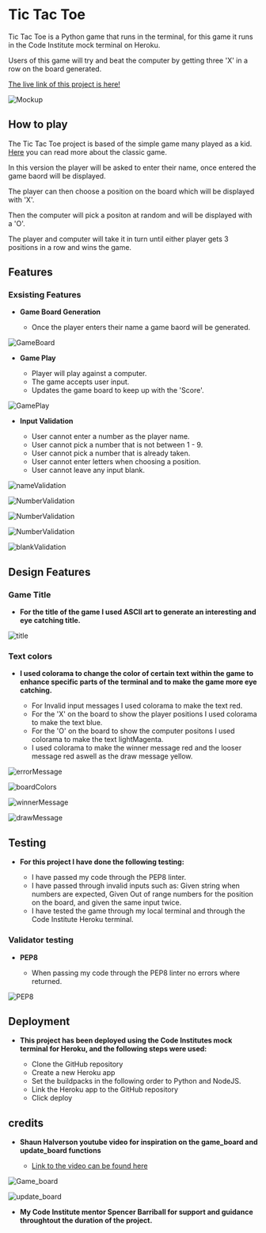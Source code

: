 # Tic Tac Toe 

Tic Tac Toe is a Python game that runs in the terminal, for this game it runs in the Code Institute mock terminal on Heroku.

Users of this game will try and beat the computer by getting three 'X' in a row on the board generated.

[The live link of this project is here!](https://will-tic-tac-toe-d058da233205.herokuapp.com/)

![Mockup](https://github.com/Willr-hawkins/tic-tac-toe/assets/148203271/1bd14d64-287d-4c08-963d-e20071213091)

## How to play

The Tic Tac Toe project is based of the simple game many played as a kid. [Here](https://en.wikipedia.org/wiki/Tic-tac-toe) you can read more about the classic game.

In this version the player will be asked to enter their name, once entered the game baord will be displayed.

The player can then choose a position on the board which will be displayed with 'X'.

Then the computer will pick a positon at random and will be displayed with a 'O'.

The player and computer will take it in turn until either player gets 3 positions in a row and wins the game.

## Features

### Exsisting Features

- __Game Board Generation__

    - Once the player enters their name a game baord will be generated.

![GameBoard](https://github.com/Willr-hawkins/tic-tac-toe/assets/148203271/5ff15a89-0ee2-4d8a-82f8-5492d43fb87d)

- __Game Play__

    - Player will play against a computer.
    - The game accepts user input.
    - Updates the game board to keep up with the 'Score'.

![GamePlay](https://github.com/Willr-hawkins/tic-tac-toe/assets/148203271/f32e0f58-3cd1-4b40-8b0a-5207867b42be)

- __Input Validation__

    - User cannot enter a number as the player name.
    - User cannot pick a number that is not between 1 - 9.
    - User cannot pick a number that is already taken.
    - User cannot enter letters when choosing a position.
    - User cannot leave any input blank.

![nameValidation](https://github.com/Willr-hawkins/tic-tac-toe/assets/148203271/8a77f8a4-9dbe-4f02-919f-31410201b6f8)

![NumberValidation](https://github.com/Willr-hawkins/tic-tac-toe/assets/148203271/9bfe52e0-7bc8-4540-b1f3-db3b9c0253e2)

![NumberValidation](https://github.com/Willr-hawkins/tic-tac-toe/assets/148203271/0cb18672-16f3-461b-a054-bb14810c1163)

![NumberValidation](https://github.com/Willr-hawkins/tic-tac-toe/assets/148203271/0006bc16-2eaa-4336-978f-5d2920188c2c)

![blankValidation](https://github.com/Willr-hawkins/tic-tac-toe/assets/148203271/aa763ac2-a9af-4c60-b326-074265528401)


## Design Features

### Game Title

- __For the title of the game I used ASCII art to generate an interesting and eye catching title.__ 

![title](https://github.com/Willr-hawkins/tic-tac-toe/assets/148203271/d70b0e4f-b7b6-4b2d-80f6-512836640571)

### Text colors 

- __I used colorama to change the color of certain text within the game to enhance specific parts of the terminal and to make the game more eye catching.__

    - For Invalid input messages I used colorama to make the text red.
    - For the 'X' on the board to show the player positions I used colorama to make the text blue.
    - For the 'O' on the board to show the computer positons I used colorama to make the text lightMagenta.
    - I used colorama to make the winner message red and the looser message red aswell as the draw message yellow. 

![errorMessage](https://github.com/Willr-hawkins/tic-tac-toe/assets/148203271/9b38be5a-21f2-4f0c-9fa8-09f16b43a955)

![boardColors](https://github.com/Willr-hawkins/tic-tac-toe/assets/148203271/6c89ed90-e2bf-4dbb-855e-92eb21c43e72)

![winnerMessage](https://github.com/Willr-hawkins/tic-tac-toe/assets/148203271/fee6f8ea-c739-4942-9262-bc5c86d2879b)

![drawMessage](https://github.com/Willr-hawkins/tic-tac-toe/assets/148203271/f38645d6-d0d4-4953-a8b3-3e80600d7388)

## Testing 

- __For this project I have done the following testing:__

    - I have passed my code through the PEP8 linter.
    - I have passed through invalid inputs such as: Given string when numbers are expected, Given Out of range numbers for the position on the board, and given the same input twice.
    - I have tested the game through my local terminal and through the Code Institute Heroku terminal.

### Validator testing

- __PEP8__

    - When passing my code through the PEP8 linter no errors where returned.

![PEP8](https://github.com/Willr-hawkins/tic-tac-toe/assets/148203271/43fa5ada-b09e-48c7-b4d5-70eee9160165)

## Deployment

- __This project has been deployed using the Code Institutes mock terminal for Heroku, and the following steps were used:__

    - Clone the GitHub repository
    - Create a new Heroku app
    - Set the buildpacks in the following order to Python and NodeJS.
    - Link the Heroku app to the GitHub repository
    - Click deploy

## credits 

- __Shaun Halverson youtube video for inspiration on the game_board and update_board functions__

    - [Link to the video can be found here](https://www.youtube.com/watch?v=M3G1ZgOMFxo)

![Game_board](https://github.com/Willr-hawkins/tic-tac-toe/assets/148203271/bccb64cd-08fb-4841-a412-0268ea543423)

![update_board](https://github.com/Willr-hawkins/tic-tac-toe/assets/148203271/9bece478-cb23-4015-8224-a8853f0e9b07)

- __My Code Institute mentor Spencer Barriball for support and guidance throughtout the duration of the project.__